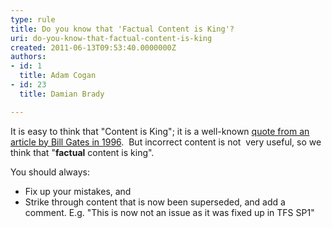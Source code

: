 ```yaml
---
type: rule
title: Do you know that 'Factual Content is King'?
uri: do-you-know-that-factual-content-is-king
created: 2011-06-13T09:53:40.0000000Z
authors:
- id: 1
  title: Adam Cogan
- id: 23
  title: Damian Brady

---
```




<span class='intro'> <p>It is easy to think that 
  &quot;Content is King&quot;; it is a well-known 
      <a href="http&#58;//www.craigbailey.net/content-is-king-by-bill-gates/">quote from an article by Bill Gates in 1996</a>. &#160;But 
  incorrect content is not &#160;very useful, so we think that &quot;<strong>factual</strong> content is king&quot;.</p> </span>

<p>You should always&#58;</p><ul><li>Fix up your mistakes, and</li>
<li>Strike through content that is now been superseded, and add a comment. E.g. &quot;This is now not an issue as it was fixed up in TFS SP1&quot;
</li></ul>


